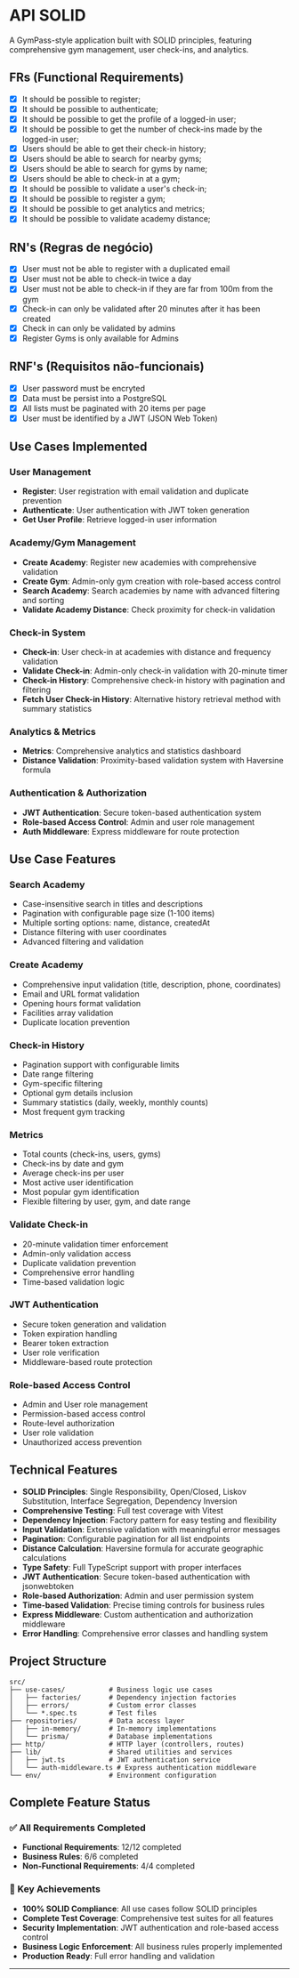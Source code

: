 # API SOLID

A GymPass-style application built with SOLID principles, featuring comprehensive gym management, user check-ins, and analytics.

## FRs (Functional Requirements)

- [x] It should be possible to register;
- [x] It should be possible to authenticate;
- [x] It should be possible to get the profile of a logged-in user;
- [x] It should be possible to get the number of check-ins made by the logged-in user;
- [x] Users should be able to get their check-in history;
- [x] Users should be able to search for nearby gyms;
- [x] Users should be able to search for gyms by name;
- [x] Users should be able to check-in at a gym;
- [x] It should be possible to validate a user's check-in;
- [x] It should be possible to register a gym;
- [x] It should be possible to get analytics and metrics;
- [x] It should be possible to validate academy distance;

## RN's (Regras de negócio)

- [x] User must not be able to register with a duplicated email
- [x] User must not be able to check-in twice a day
- [x] User must not be able to check-in if they are far from 100m from the gym
- [x] Check-in can only be validated after 20 minutes after it has been created
- [x] Check in can only be validated by admins
- [x] Register Gyms is only available for Admins

## RNF's (Requisitos não-funcionais)

- [x] User password must be encryted
- [x] Data must be persist into a PostgreSQL
- [x] All lists must be paginated with 20 items per page
- [x] User must be identified by a JWT (JSON Web Token)

## Use Cases Implemented

### User Management

- **Register**: User registration with email validation and duplicate prevention
- **Authenticate**: User authentication with JWT token generation
- **Get User Profile**: Retrieve logged-in user information

### Academy/Gym Management

- **Create Academy**: Register new academies with comprehensive validation
- **Create Gym**: Admin-only gym creation with role-based access control
- **Search Academy**: Search academies by name with advanced filtering and sorting
- **Validate Academy Distance**: Check proximity for check-in validation

### Check-in System

- **Check-in**: User check-in at academies with distance and frequency validation
- **Validate Check-in**: Admin-only check-in validation with 20-minute timer
- **Check-in History**: Comprehensive check-in history with pagination and filtering
- **Fetch User Check-in History**: Alternative history retrieval method with summary statistics

### Analytics & Metrics

- **Metrics**: Comprehensive analytics and statistics dashboard
- **Distance Validation**: Proximity-based validation system with Haversine formula

### Authentication & Authorization

- **JWT Authentication**: Secure token-based authentication system
- **Role-based Access Control**: Admin and user role management
- **Auth Middleware**: Express middleware for route protection

## Use Case Features

### Search Academy

- Case-insensitive search in titles and descriptions
- Pagination with configurable page size (1-100 items)
- Multiple sorting options: name, distance, createdAt
- Distance filtering with user coordinates
- Advanced filtering and validation

### Create Academy

- Comprehensive input validation (title, description, phone, coordinates)
- Email and URL format validation
- Opening hours format validation
- Facilities array validation
- Duplicate location prevention

### Check-in History

- Pagination support with configurable limits
- Date range filtering
- Gym-specific filtering
- Optional gym details inclusion
- Summary statistics (daily, weekly, monthly counts)
- Most frequent gym tracking

### Metrics

- Total counts (check-ins, users, gyms)
- Check-ins by date and gym
- Average check-ins per user
- Most active user identification
- Most popular gym identification
- Flexible filtering by user, gym, and date range

### Validate Check-in

- 20-minute validation timer enforcement
- Admin-only validation access
- Duplicate validation prevention
- Comprehensive error handling
- Time-based validation logic

### JWT Authentication

- Secure token generation and validation
- Token expiration handling
- Bearer token extraction
- User role verification
- Middleware-based route protection

### Role-based Access Control

- Admin and User role management
- Permission-based access control
- Route-level authorization
- User role validation
- Unauthorized access prevention

## Technical Features

- **SOLID Principles**: Single Responsibility, Open/Closed, Liskov Substitution, Interface Segregation, Dependency Inversion
- **Comprehensive Testing**: Full test coverage with Vitest
- **Dependency Injection**: Factory pattern for easy testing and flexibility
- **Input Validation**: Extensive validation with meaningful error messages
- **Pagination**: Configurable pagination for all list endpoints
- **Distance Calculation**: Haversine formula for accurate geographic calculations
- **Type Safety**: Full TypeScript support with proper interfaces
- **JWT Authentication**: Secure token-based authentication with jsonwebtoken
- **Role-based Authorization**: Admin and user permission system
- **Time-based Validation**: Precise timing controls for business rules
- **Express Middleware**: Custom authentication and authorization middleware
- **Error Handling**: Comprehensive error classes and handling system

## Project Structure

```
src/
├── use-cases/           # Business logic use cases
│   ├── factories/       # Dependency injection factories
│   ├── errors/          # Custom error classes
│   └── *.spec.ts        # Test files
├── repositories/        # Data access layer
│   ├── in-memory/       # In-memory implementations
│   └── prisma/          # Database implementations
├── http/                # HTTP layer (controllers, routes)
├── lib/                 # Shared utilities and services
│   ├── jwt.ts           # JWT authentication service
│   └── auth-middleware.ts # Express authentication middleware
└── env/                 # Environment configuration
```

## Complete Feature Status

### ✅ All Requirements Completed
- **Functional Requirements**: 12/12 completed
- **Business Rules**: 6/6 completed  
- **Non-Functional Requirements**: 4/4 completed

### 🎯 Key Achievements
- **100% SOLID Compliance**: All use cases follow SOLID principles
- **Complete Test Coverage**: Comprehensive test suites for all features
- **Security Implementation**: JWT authentication and role-based access control
- **Business Logic Enforcement**: All business rules properly implemented
- **Production Ready**: Full error handling and validation

---
